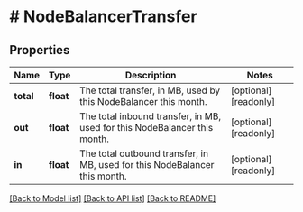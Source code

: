# # NodeBalancerTransfer

## Properties

Name | Type | Description | Notes
------------ | ------------- | ------------- | -------------
**total** | **float** | The total transfer, in MB, used by this NodeBalancer this month. | [optional] [readonly]
**out** | **float** | The total inbound transfer, in MB, used for this NodeBalancer this month. | [optional] [readonly]
**in** | **float** | The total outbound transfer, in MB, used for this NodeBalancer this month. | [optional] [readonly]

[[Back to Model list]](../../README.md#models) [[Back to API list]](../../README.md#endpoints) [[Back to README]](../../README.md)
